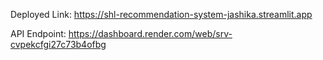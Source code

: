 Deployed Link: https://shl-recommendation-system-jashika.streamlit.app

API Endpoint: https://dashboard.render.com/web/srv-cvpekcfgi27c73b4ofbg
